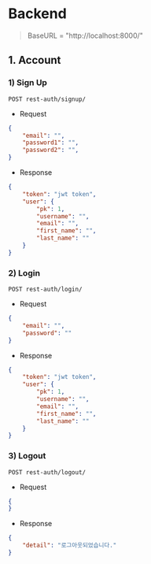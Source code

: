 # Backend
> BaseURL = "http://localhost:8000/"
## 1. Account
### 1) Sign Up
```
POST rest-auth/signup/
```
- Request
```json
{
    "email": "", 
    "password1": "",
    "password2": "",
}
```
- Response
```json
{
    "token": "jwt token",
    "user": {
        "pk": 1,
        "username": "",
        "email": "",
        "first_name": "",
        "last_name": ""
    }
}
```
### 2) Login
```
POST rest-auth/login/
```
- Request
```json
{
    "email": "", 
    "password": ""
}
```
- Response
```json
{
    "token": "jwt token",
    "user": {
        "pk": 1,
        "username": "",
        "email": "",
        "first_name": "",
        "last_name": ""
    }
}
```
### 3) Logout
```
POST rest-auth/logout/
```
- Request
```json
{
}
```
- Response
```json
{
    "detail": "로그아웃되었습니다."
}
```


   
    


